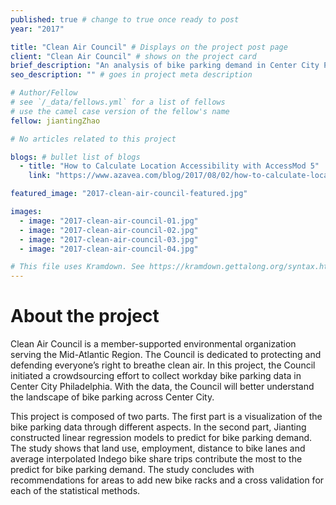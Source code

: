 ```yaml
---
published: true # change to true once ready to post
year: "2017"

title: "Clean Air Council" # Displays on the project post page
client: "Clean Air Council" # shows on the project card
brief_description: "An analysis of bike parking demand in Center City Philadelphia" # shows on the project card
seo_description: "" # goes in project meta description

# Author/Fellow
# see `/_data/fellows.yml` for a list of fellows
# use the camel case version of the fellow's name
fellow: jiantingZhao

# No articles related to this project

blogs: # bullet list of blogs
  - title: "How to Calculate Location Accessibility with AccessMod 5"
    link: "https://www.azavea.com/blog/2017/08/02/how-to-calculate-location-accessibility-with-accessmod-5/"

featured_image: "2017-clean-air-council-featured.jpg"

images:
  - image: "2017-clean-air-council-01.jpg"
  - image: "2017-clean-air-council-02.jpg"
  - image: "2017-clean-air-council-03.jpg"
  - image: "2017-clean-air-council-04.jpg"

# This file uses Kramdown. See https://kramdown.gettalong.org/syntax.html for syntax
---
```


# About the project
Clean Air Council is a member-supported environmental organization serving the Mid-Atlantic Region. The Council is dedicated to protecting and defending everyone’s right to breathe clean air. In this project, the Council initiated a crowdsourcing effort to collect workday bike parking data in Center City Philadelphia. With the data, the Council will better understand the landscape of bike parking across Center City.

This project is composed of two parts. The first part is a visualization of the bike parking data through different aspects. In the second part, Jianting constructed linear regression models to predict for bike parking demand. The study shows that land use, employment, distance to bike lanes and average interpolated Indego bike share trips contribute the most to the predict for bike parking demand. The study concludes with recommendations for areas to add new bike racks and a cross validation for each of the statistical methods.
